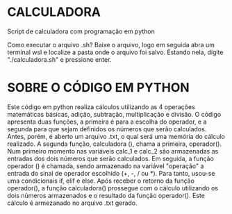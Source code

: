 # CALCULADORA
Script de calculadora com programação em python

Como executar o arquivo .sh?
Baixe o arquivo, logo em seguida abra um terminal wsl e localize a pasta onde o arquivo foi salvo. Estando nela, digite "./calculadora.sh" e pressione enter.

# SOBRE O CÓDIGO EM PYTHON
Este código em python realiza cálculos utilizando as 4 operações matemáticas básicas, adição, subtração, multiplicação e divisão.
O código apresenta duas funções, a primeira é para a escolha do operador, e a segunda para que sejam definidos os números que serão calculados. Antes, porém, é aberto um arquivo .txt, o qual será uma memória do cálculo realizado. A segunda função, calculadora (), chama a primeira, operador(). Num primeiro momento nas variáveis calc_1 e calc_2 são armazenadas as entradas dos dois números que serão calculados. Em seguida, a função operador () é chamada, sendo armazenado na variável "operação" a entrada do sinal de operador escolhido (+, -, / ou *). Para tanto, usou-se uma condicionais if, elif e else. Após receber o retorno da função operador(), a função calculadora() prossegue com o cálculo utilizando os dois números armazenados e o resultado da função operador(). Este cálculo é armezanado no arquivo .txt gerado.  
